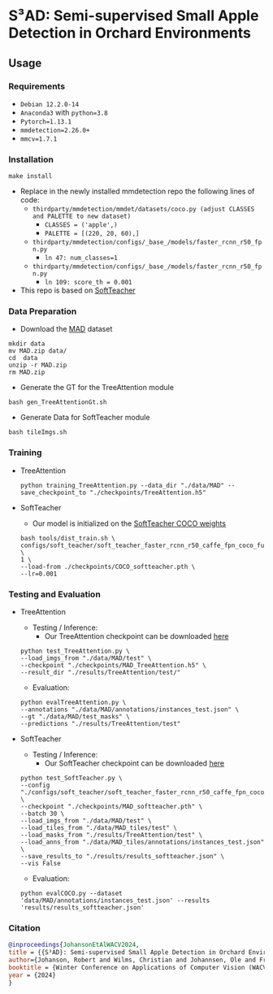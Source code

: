# S³AD: Semi-supervised Small Apple Detection in Orchard Environments

## Usage

### Requirements
- `Debian 12.2.0-14`
- `Anaconda3` with `python=3.8`
- `Pytorch=1.13.1`
- `mmdetection=2.26.0+`
- `mmcv=1.7.1`


### Installation

```
make install
```

- Replace in the newly installed mmdetection repo the following lines of code:
   - `thirdparty/mmdetection/mmdet/datasets/coco.py (adjust CLASSES and PALETTE to new dataset)`
     - `CLASSES = ('apple',)`
     - `PALETTE = [(220, 20, 60),] `
   - `thirdparty/mmdetection/configs/_base_/models/faster_rcnn_r50_fpn.py`
     -  `ln 47: num_classes=1 `
   - `thirdparty/mmdetection/configs/_base_/models/faster_rcnn_r50_fpn.py`
     -  `ln 109: score_th = 0.001`
- This repo is based on [SoftTeacher](https://github.com/microsoft/SoftTeacher)

### Data Preparation
  - Download the [MAD](https://www2.informatik.uni-hamburg.de/cv/projects/MAD.zip) dataset
  ```
mkdir data
mv MAD.zip data/
cd  data
unzip -r MAD.zip
rm MAD.zip
  ```
  - Generate the GT for the TreeAttention module
  ```
bash gen_TreeAttentionGt.sh
```
  - Generate Data for SoftTeacher module
  ```
bash tileImgs.sh
  ```

### Training
- TreeAttention
  
  ```
  python training_TreeAttention.py --data_dir "./data/MAD" --save_checkpoint_to "./checkpoints/TreeAttention.h5"
  ```
- SoftTeacher
  - Our model is initialized on the [SoftTeacher COCO weights](https://cloud.uni-hamburg.de/s/gWPKLkiyrAW77aS/download/COCO_softteacher.pth)
  ```
  bash tools/dist_train.sh \
  configs/soft_teacher/soft_teacher_faster_rcnn_r50_caffe_fpn_coco_full_720k.py \
  1 \
  --load-from ./checkpoints/COCO_softteacher.pth \
  --lr=0.001
  ```
  
### Testing and Evaluation

- TreeAttention
  
  - Testing / Inference:
     - Our TreeAttention checkpoint can be downloaded [here](https://cloud.uni-hamburg.de/s/DEzmW2ARN7RPmgT/download/MAD_TreeAttention.h5)
    
  ```
  python test_TreeAttention.py \
  --load_imgs_from "./data/MAD/test" \
  --checkpoint "./checkpoints/MAD_TreeAttention.h5" \
  --result_dir "./results/TreeAttention/test/"
  ```
  
  - Evaluation:

  ```
  python evalTreeAttention.py \
  --annotations "./data/MAD/annotations/instances_test.json" \
  --gt "./data/MAD/test_masks" \
  --predictions "./results/TreeAttention/test"
  ```
  
- SoftTeacher
  
  - Testing / Inference:
     - Our SoftTeacher checkpoint can be downloaded [here](https://cloud.uni-hamburg.de/s/iSccQgS79CRPfKW/download/MAD_softteacher.pth)
    
  ```
  python test_SoftTeacher.py \
  --config "./configs/soft_teacher/soft_teacher_faster_rcnn_r50_caffe_fpn_coco_full_720k.py" \
  --checkpoint "./checkpoints/MAD_softteacher.pth" \
  --batch 30 \
  --load_imgs_from "./data/MAD/test" \
  --load_tiles_from "./data/MAD_tiles/test" \
  --load_masks_from "./results/TreeAttention/test" \
  --load_anns_from "./data/MAD_tiles/annotations/instances_test.json" \
  --save_results_to "./results/results_softteacher.json" \
  --vis False 
  ```
  
  - Evaluation:

  ```
  python evalCOCO.py --dataset 'data/MAD/annotations/instances_test.json' --results 'results/results_softteacher.json'
  ```

### Citation

  ```bib
  @inproceedings{JohansonEtAlWACV2024,
title = {{S³AD}: Semi-supervised Small Apple Detection in Orchard Environments},
author={Johanson, Robert and Wilms, Christian and Johannsen, Ole and Frintrop, Simone},
booktitle = {Winter Conference on Applications of Computer Vision (WACV)},
year = {2024}
}
  ```



